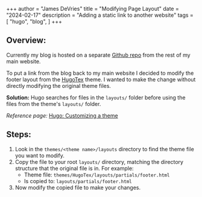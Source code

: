 +++
author = "James DeVries"
title = "Modifying Page Layout"
date = "2024-02-17"
description = "Adding a static link to another website"
tags = [
    "hugo", "blog",
]
+++

## Overview:

Currently my blog is hosted on a separate [Github repo](https://github.com/jamesrd/blog)
from the rest of my main website.

To put a link from the blog back to my main website I decided to modify the footer
layout from the [HugoTex](https://github.com/kaisugi/HugoTeX) theme. I wanted to make
the change without directly modifying the original theme files.

__Solution:__ Hugo searches for files in the `layouts/` folder before using the files from the 
theme's `layouts/` folder.

_Reference page:_ [Hugo: Customizing a theme](https://gohugobrasil.netlify.app/themes/customizing/)

## Steps:

1. Look in the `themes/<theme name>/layouts` directory to find the theme file
you want to modify.
1. Copy the file to your root `layouts/` directory, matching the directory structure
that the original file is in. For example:
    - Theme file: `themes/HugoTex/layouts/partials/footer.html`
    - Is copied to: `layouts/partials/footer.html`
1. Now modify the copied file to make your changes.
